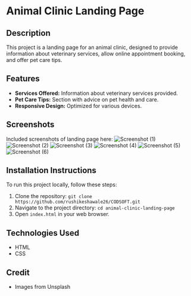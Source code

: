 # Animal Clinic Landing Page

## Description
This project is a landing page for an animal clinic, designed to provide information about veterinary services, allow online appointment booking, and offer pet care tips.

## Features
- **Services Offered:** Information about veterinary services provided.
- **Pet Care Tips:** Section with advice on pet health and care.
- **Responsive Design:** Optimized for various devices.

## Screenshots
Included screenshots of landing page here:
![Screenshot (1)](https://github.com/rushikeshawale26/CODSOFT/assets/161282405/680b2540-0f68-452f-b3cd-1556c8081b7d)
![Screenshot (2)](https://github.com/rushikeshawale26/CODSOFT/assets/161282405/600dd82b-44ea-410e-b40e-96cb775733e1)
![Screenshot (3)](https://github.com/rushikeshawale26/CODSOFT/assets/161282405/140c5343-dac0-4c58-9b27-acea3dfd4643)
![Screenshot (4)](https://github.com/rushikeshawale26/CODSOFT/assets/161282405/83dc9d20-e454-4a0e-90cf-da2af61f8afd)
![Screenshot (5)](https://github.com/rushikeshawale26/CODSOFT/assets/161282405/b76b5e99-7fb8-4cec-8156-9a130202bd52)
![Screenshot (6)](https://github.com/rushikeshawale26/CODSOFT/assets/161282405/09b945c4-b195-4af4-8f04-3be517aaf33c)

## Installation Instructions
To run this project locally, follow these steps:
1. Clone the repository: `git clone https://github.com/rushikeshawale26/CODSOFT.git`
2. Navigate to the project directory: `cd animal-clinic-landing-page`
3. Open `index.html` in your web browser.

## Technologies Used
- HTML
- CSS

## Credit 
- Images from Unsplash
